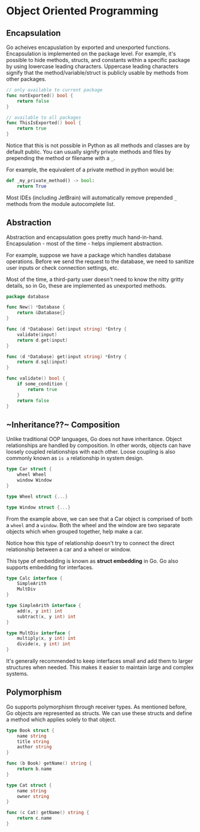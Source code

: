 # Object Oriented Programming

## Encapsulation

Go acheives encapuslation by exported and unexported functions. Encapsulation is implemented on
the package level. For example, it's possible to hide methods, structs, and constants within
a specific package by using lowercase leading characters. Uppercase leading characters signify that
the method/variable/struct is publicly usable by methods from other packages.

```go
// only available to current package
func notExported() bool {
    return false
}

// available to all packages
func ThisIsExported() bool {
    return true
}
```

Notice that this is not possible in Python as all methods and classes are by default public.
You can usually signify private methods and files by prepending the method or filename with a `_`.

For example, the equivalent of a private method in python would be:

```python
def _my_private_method() -> bool:
    return True
```

Most IDEs (including JetBrain) will automatically remove prepended `_` methods from the module autocomplete list.

## Abstraction

Abstraction and encapsulation goes pretty much hand-in-hand. Encapsulation - most of the time - helps implement abstraction.

For example, suppose we have a package which handles database operations. Before we send the request to the database,
we need to sanitize user inputs or check connection settings, etc.

Most of the time, a third-party user doesn't need to know the nitty gritty details, so in Go, these are implemented as
unexported methods.

```go
package database

func New() *Database {
    return &Database{}
}

func (d *Database) Get(input string) *Entry {
    validate(input)
    return d.get(input)
}

func (d *Database) get(input string) *Entry {
    return d.sql(input)
}

func validate() bool {
    if some_condition {
        return true
    }
    return false
}
```

## ~Inheritance??~ Composition

Unlike traditional OOP languages, Go does not have inheritance. Object relationships are handled by composition.
In other words, objects can have loosely coupled relationships with each other. Loose coupling is also commonly known
as `is a` relationship in system design.

```go
type Car struct {
    wheel Wheel
    window Window
}

type Wheel struct {...}

type Window struct {...}
```

From the example above, we can see that a Car object is comprised of both a `wheel` and a `window`. Both the wheel and the
window are two separate objects which when grouped together, help make a car.

Notice how this type of relationship doesn't try to connect the direct relationship between a car and a wheel or window.

This type of embedding is known as **struct embedding** in Go. Go also supports embedding for interfaces.

```go
type Calc interface {
    SimpleArith
    MultDiv
}

type SimpleArith interface {
    add(x, y int) int
    subtract(x, y int) int
}

type MultDiv interface {
    multiply(x, y int) int
    divide(x, y int) int
}
```

It's generally recommended to keep interfaces small and add them to larger structures when needed. This makes
it easier to maintain large and complex systems.

## Polymorphism

Go supports polymorphism through receiver types. As mentioned before, Go objects are represented as structs. We can use
these structs and define a method which applies solely to that object.

```go
type Book struct {
    name string
    title string
    author string
}

func (b Book) getName() string {
    return b.name
}

type Cat struct {
    name string
    owner string
}

func (c Cat) getName() string {
    return c.name
}
```
